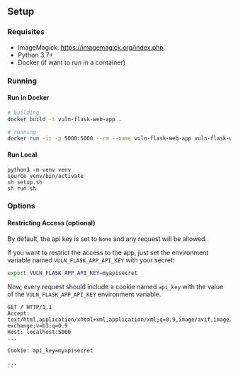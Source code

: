## Setup

### Requisites

* ImageMagick: https://imagemagick.org/index.php
* Python 3.7+
* Docker (if want to run in a container)


### Running

#### Run in Docker

```sh
# building
docker build -t vuln-flask-web-app .

# running
docker run -it -p 5000:5000 --rm --name vuln-flask-web-app vuln-flask-web-app
```


#### Run Local

```
python3 -m venv venv
source venv/bin/activate
sh setup.sh
sh run.sh
```


### Options
#### Restricting Access (optional)

By default, the api key is set to `None` and any request will be allowed.

If you want to restrict the access to the app, just set the environment variable named `VULN_FLASK_APP_API_KEY` with your secret:

```sh
export VULN_FLASK_APP_API_KEY=myapisecret
```

Now, every request should include a cookie named `api_key` with the value of the `VULN_FLASK_APP_API_KEY` environment variable.

```http
GET / HTTP/1.1
Accept: text/html,application/xhtml+xml,application/xml;q=0.9,image/avif,image/webp,image/apng,*/*;q=0.8,application/signed-exchange;v=b3;q=0.9
Host: localhost:5000
...

Cookie: api_key=myapisecret

...
``
